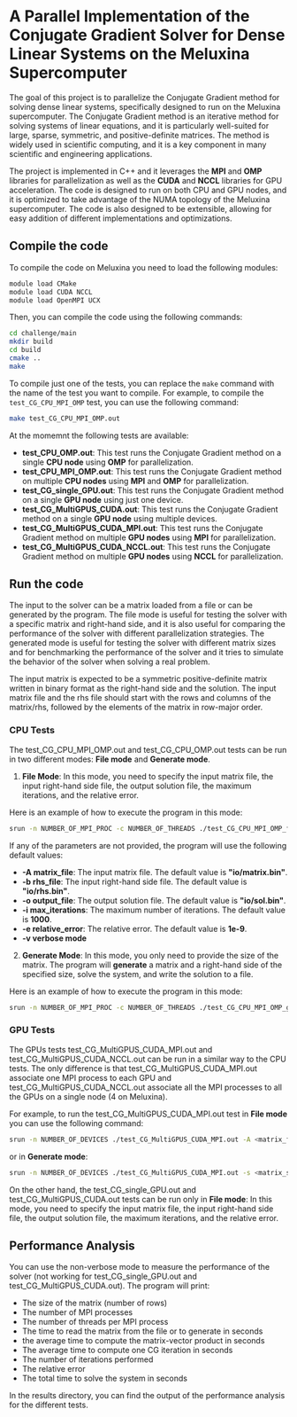 # A Parallel Implementation of the Conjugate Gradient Solver for Dense Linear Systems on the Meluxina Supercomputer
The goal of this project is to parallelize the Conjugate Gradient method for solving dense linear systems, specifically designed to run on the Meluxina supercomputer. The Conjugate Gradient method is an iterative method for solving systems of linear equations, and it is particularly well-suited for large, sparse, symmetric, and positive-definite matrices. The method is widely used in scientific computing, and it is a key component in many scientific and engineering applications. 

The project is implemented in C++ and it leverages the **MPI** and **OMP** libraries for parallelization as well as the **CUDA** and **NCCL** libraries for GPU acceleration. The code is designed to run on both CPU and GPU nodes, and it is optimized to take advantage of the NUMA topology of the Meluxina supercomputer. The code is also designed to be extensible, allowing for easy addition of different implementations and optimizations.


## Compile the code
To compile the code on Meluxina you need to load the following modules:

```bash
module load CMake
module load CUDA NCCL
module load OpenMPI UCX
```

Then, you can compile the code using the following commands:

```bash
cd challenge/main
mkdir build
cd build
cmake ..
make
```

To compile just one of the tests, you can replace the `make` command with the name of the test you want to compile. For example, to compile the `test_CG_CPU_MPI_OMP` test, you can use the following command:

```bash
make test_CG_CPU_MPI_OMP.out
```

At the momemnt the following tests are available:
- **test_CPU_OMP.out**: This test runs the Conjugate Gradient method on a single **CPU node** using **OMP** for parallelization.
- **test_CPU_MPI_OMP.out**: This test runs the Conjugate Gradient method on multiple **CPU nodes** using **MPI** and **OMP** for parallelization.
- **test_CG_single_GPU.out**: This test runs the Conjugate Gradient method on a single **GPU node** using just one device.
- **test_CG_MultiGPUS_CUDA.out**: This test runs the Conjugate Gradient method on a single **GPU node**  using multiple devices.
- **test_CG_MultiGPUS_CUDA_MPI.out**: This test runs the Conjugate Gradient method on multiple **GPU nodes** using **MPI** for parallelization.
- **test_CG_MultiGPUS_CUDA_NCCL.out**: This test runs the Conjugate Gradient method on multiple **GPU nodes** using **NCCL** for parallelization.

## Run the code

The input to the solver can be a matrix loaded from a file or can be generated by the program. The file mode is useful for testing the solver with a specific matrix and right-hand side, and it is also useful for comparing the performance of the solver with different parallelization strategies. The generated mode is useful for testing the solver with different matrix sizes and for benchmarking the performance of the solver and it tries to simulate the behavior of the solver when solving a real problem.

The input matrix is expected to be a symmetric positive-definite matrix written in binary format as the right-hand side and the solution. The input matrix file and the rhs file should start with the rows and columns of the matrix/rhs, followed by the elements of the matrix in row-major order.

### CPU Tests

The test_CG_CPU_MPI_OMP.out and test_CG_CPU_OMP.out tests can be run in two different modes: **File mode** and **Generate mode**.

1. **File Mode**: In this mode, you need to specify the input matrix file, the input right-hand side file, the output solution file, the maximum iterations, and the relative error.

Here is an example of how to execute the program in this mode:

```bash
srun -n NUMBER_OF_MPI_PROC -c NUMBER_OF_THREADS ./test_CG_CPU_MPI_OMP_file.out -A <matrix_file> -b <rhs_file> -o <output_file> -i <max_iterations> -e <relative_error> -v
```

If any of the parameters are not provided, the program will use the following default values:
- **-A matrix_file**: The input matrix file. The default value is **"io/matrix.bin"**.
- **-b rhs_file**: The input right-hand side file. The default value is **"io/rhs.bin"**.
- **-o output_file**: The output solution file. The default value is **"io/sol.bin"**.
- **-i max_iterations**: The maximum number of iterations. The default value is **1000**.
- **-e relative_error**: The relative error. The default value is **1e-9**.
- **-v verbose mode**


2. **Generate Mode**:  In this mode, you only need to provide the size of the matrix. The program will **generate** a matrix and a right-hand side of the specified size, solve the system, and write the solution to a file.

Here is an example of how to execute the program in this mode:

```bash
srun -n NUMBER_OF_MPI_PROC -c NUMBER_OF_THREADS ./test_CG_CPU_MPI_OMP_gen.out -s <matrix_size> -o <output_file> -i <max_iterations> -e <relative_error> -v
```

### GPU Tests

The GPUs tests test_CG_MultiGPUS_CUDA_MPI.out and test_CG_MultiGPUS_CUDA_NCCL.out can be run in a similar way to the CPU tests. The only difference is that test_CG_MultiGPUS_CUDA_MPI.out associate one MPI process to each GPU and test_CG_MultiGPUS_CUDA_NCCL.out associate all the MPI processes to all the GPUs on a single node (4 on Meluxina).

For example, to run the test_CG_MultiGPUS_CUDA_MPI.out test in **File mode** you can use the following command:

```bash
srun -n NUMBER_OF_DEVICES ./test_CG_MultiGPUS_CUDA_MPI.out -A <matrix_file> -b <rhs_file> -o <output_file> -i <max_iterations> -e <relative_error> -v
```

or in **Generate mode**:

```bash
srun -n NUMBER_OF_DEVICES ./test_CG_MultiGPUS_CUDA_MPI.out -s <matrix_size> -o <output_file> -i <max_iterations> -e <relative_error> -v
```

On the other hand, the test_CG_single_GPU.out and test_CG_MultiGPUS_CUDA.out tests can be run only in **File mode**: In this mode, you need to specify the input matrix file, the input right-hand side file, the output solution file, the maximum iterations, and the relative error.


## Performance Analysis
You can use the non-verbose mode to measure the performance of the solver (not working for test_CG_single_GPU.out and test_CG_MultiGPUS_CUDA.out). The program will print:
- The size of the matrix (number of rows)
- The number of MPI processes
- The number of threads per MPI process
- The time to read the matrix from the file or to generate in seconds
- the average time to compute the matrix-vector product in seconds
- The average time to compute one CG iteration in seconds
- The number of iterations performed
- The relative error
- The total time to solve the system in seconds

In the results directory, you can find the output of the performance analysis for the different tests.